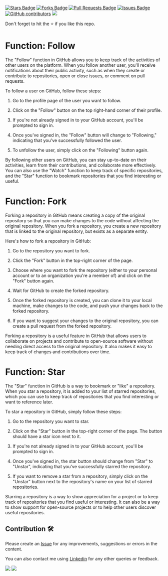 <a href="https://github.com/drshahizan/learn-github/stargazers"><img src="https://img.shields.io/github/stars/drshahizan/learn-github" alt="Stars Badge"/></a>
<a href="https://github.com/drshahizan/learn-github/network/members"><img src="https://img.shields.io/github/forks/drshahizan/learn-github" alt="Forks Badge"/></a>
<a href="https://github.com/drshahizan/learn-github/pulls"><img src="https://img.shields.io/github/issues-pr/drshahizan/learn-github" alt="Pull Requests Badge"/></a>
<a href="https://github.com/drshahizan/learn-github/issues"><img src="https://img.shields.io/github/issues/drshahizan/learn-github" alt="Issues Badge"/></a>
<a href="https://github.com/drshahizan/learn-github/graphs/contributors"><img alt="GitHub contributors" src="https://img.shields.io/github/contributors/drshahizan/learn-github?color=2b9348"></a>
![](https://visitor-badge.glitch.me/badge?page_id=drshahizan/learn-cloud)

Don't forget to hit the :star: if you like this repo.

# Function: Follow
The "Follow" function in GitHub allows you to keep track of the activities of other users on the platform. When you follow another user, you'll receive notifications about their public activity, such as when they create or contribute to repositories, open or close issues, or comment on pull requests.

To follow a user on GitHub, follow these steps:

1. Go to the profile page of the user you want to follow.

2. Click on the "Follow" button on the top right-hand corner of their profile.

3. If you're not already signed in to your GitHub account, you'll be prompted to sign in.

4. Once you've signed in, the "Follow" button will change to "Following," indicating that you've successfully followed the user.

5. To unfollow the user, simply click on the "Following" button again.

By following other users on GitHub, you can stay up-to-date on their activities, learn from their contributions, and collaborate more effectively. You can also use the "Watch" function to keep track of specific repositories, and the "Star" function to bookmark repositories that you find interesting or useful.

# Function: Fork

Forking a repository in GitHub means creating a copy of the original repository so that you can make changes to the code without affecting the original repository. When you fork a repository, you create a new repository that is linked to the original repository, but exists as a separate entity.

Here's how to fork a repository in GitHub:

1. Go to the repository you want to fork.

2. Click the "Fork" button in the top-right corner of the page.

3. Choose where you want to fork the repository (either to your personal account or to an organization you're a member of) and click on the "Fork" button again.

4. Wait for GitHub to create the forked repository.

5. Once the forked repository is created, you can clone it to your local machine, make changes to the code, and push your changes back to the forked repository.

6. If you want to suggest your changes to the original repository, you can create a pull request from the forked repository.

Forking a repository is a useful feature in GitHub that allows users to collaborate on projects and contribute to open-source software without needing direct access to the original repository. It also makes it easy to keep track of changes and contributions over time.

# Function: Star

The "Star" function in GitHub is a way to bookmark or "like" a repository. When you star a repository, it is added to your list of starred repositories, which you can use to keep track of repositories that you find interesting or want to reference later.

To star a repository in GitHub, simply follow these steps:

1. Go to the repository you want to star.

2. Click on the "Star" button in the top-right corner of the page. The button should have a star icon next to it.

3. If you're not already signed in to your GitHub account, you'll be prompted to sign in.

4. Once you've signed in, the star button should change from "Star" to "Unstar", indicating that you've successfully starred the repository.

5. If you want to remove a star from a repository, simply click on the "Unstar" button next to the repository's name on your list of starred repositories.

Starring a repository is a way to show appreciation for a project or to keep track of repositories that you find useful or interesting. It can also be a way to show support for open-source projects or to help other users discover useful repositories.


## Contribution 🛠️
Please create an [Issue](https://github.com/drshahizan/learn-github/issues) for any improvements, suggestions or errors in the content.

You can also contact me using [Linkedin](https://www.linkedin.com/in/drshahizan/) for any other queries or feedback.

![](https://komarev.com/ghpvc/?username=drshahizan&label=Views&color=0e75b6&style=flat)
![](https://hit.yhype.me/github/profile?user_id=81284918)

